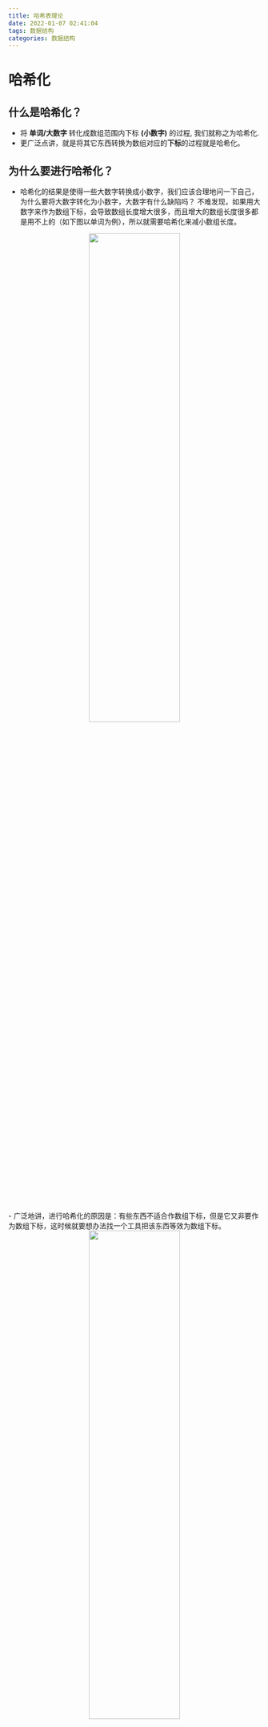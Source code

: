 ```yaml
---
title: 哈希表理论
date: 2022-01-07 02:41:04
tags: 数据结构
categories: 数据结构
---
```

# 哈希化

## 什么是哈希化？

- 将 **单词/大数字** 转化成数组范围内下标 **(小数字)** 的过程, 我们就称之为哈希化.
- 更广泛点讲，就是将其它东西转换为数组对应的**下标**的过程就是哈希化。

## 为什么要进行哈希化？

- 哈希化的结果是使得一些大数字转换成小数字，我们应该合理地问一下自己，为什么要将大数字转化为小数字，大数字有什么缺陷吗？ 不难发现，如果用大数字来作为数组下标，会导致数组长度增大很多，而且增大的数组长度很多都是用不上的（如下图以单词为例），所以就需要哈希化来减小数组长度。

<!-- ![](https://cdn.jsdelivr.net/gh/DevinLin000/imgBed/img/20220106112708.png) -->
<div align=center>
<img src="https://cdn.jsdelivr.net/gh/DevinLin000/imgBed/img/20220106112708.png" width="60%" height="50%"/>
</div>
- 广泛地讲，进行哈希化的原因是：有些东西不适合作数组下标，但是它又非要作为数组下标，这时候就要想办法找一个工具把该东西等效为数组下标。

<!-- ![](https://cdn.jsdelivr.net/gh/DevinLin000/imgBed/img/20220106124704.png) -->
<div align=center>
<img src="https://cdn.jsdelivr.net/gh/DevinLin000/imgBed/img/20220106124704.png" width="60%" height="50%"/>
</div>
# 哈希函数 

## 什么是哈希函数？

- 通常我们会将单词转成大数字, 大数字在进行哈希化的代码实现放在一个函数中, 这个函数我们称为哈希函数.
- 哪个函数负责完成哈希化，哪个函数就是哈希函数！！！

## 为什么需要哈希函数？

1. 哈希化是在哈希函数中完成的。
2. 有了哈希函数，我们就能将其它东西转换成有效的数组下标。就能创建哈希表了，哈希函数和哈希化是哈希表的基础！

# 哈希表

## 什么是哈希表？

- 最终将数据插入到的这个数组, 我们就称之为是一个哈希表

## 哈希表存在的困难？

### 地址的冲突

1. 例子一
	- 一个单词melioration通过哈希函数得到它自己的下标值后，发现那个位置上已经存在一个单词demystify，因为它经过哈希化后和melioration得到的下标值相同的。这样子就形成了冲突。

<!-- ![](https://cdn.jsdelivr.net/gh/DevinLin000/imgBed/img/20220106115914.png) -->
<div align=center>
<img src="https://cdn.jsdelivr.net/gh/DevinLin000/imgBed/img/20220106115914.png" width="60%" height="50%"/>
</div>

2. 例子二

- 以数字为例，除以10，直至最后只剩一个单数。
- 如果插入的数据是13，24，68，19，22那就没事
- 但是当插入的数据再加一个32，那就麻烦了，22和32最后都是剩2，对应一个地址。冲突！
### 解决冲突的方法
#### 链地址法
- 如图，在数组的每一项上存放一条链条，就叫链地址法。
	- 链条有什么特点？
		- 删除和插入非常方便，无论是在链条首端还是末端。
	- 为什么不用数组？
		- 因为数组最大的优势是根据下标查询元素，插入和删除元素恰恰是它的缺陷。

<!-- ![](https://cdn.jsdelivr.net/gh/DevinLin000/imgBed/img/20220107111814.png) -->
<div align=center>
<img src="https://cdn.jsdelivr.net/gh/DevinLin000/imgBed/img/20220107111814.png" width="60%" height="50%"/>
</div>

#### 开放地址法 （可以跳过）

- 开放地址法的主要工作方式是寻找空白的单元格来添加重复的数据

<!-- ![](https://cdn.jsdelivr.net/gh/DevinLin000/imgBed/img/20220106121734.png) -->
<div align=center>
<img src="https://cdn.jsdelivr.net/gh/DevinLin000/imgBed/img/20220106121734.png" width="60%" height="50%"/>
</div>

- 根据探索步长d不同，探索这个数据的存放位置有三种方法
	- 线性探测
		- 步长为d++。
		- 从首次哈希化得到的下标值x开始, 线性测试就是x+1, x+2, x+3依次探测。找到合适的地址就插入数据。
	- 二次探测
		- 步长为(d++)^2
		- 从首次哈希化得到的下标值x开始, 那么二次测试就是x+1², x+2², x+3²依次探测.
	- 再哈希法
		- 线性探测和二次探测都存在一个问题，容易使得元素聚集(例：如果插入的数据是连续的如2，3，4，5...，那线性探测就形成聚集），影响性能。
		- 什么是再哈希法？
			- 把关键字用另外一个哈希函数, 再做一次哈希化, 用这次哈希化的结果作为步长，就是再哈希法。
			- 专家设计的很好的哈希函数
				- tepSize = constant - (key - constant)
				- 其中constant是质数, 且小于数组的容量.
				- 例如: stepSize = 5 - (key % 5), 满足需求, 并且结果不可能为0.

#### 对比效率我们知道二者中链地址法更好。开放地址法了解即可，日常使用中还是以链地址法为主。

- Java中的hashMap也是使用链地址法。

# 哈希表的优势



1. 哈希表提供非常快的增删查操作。（插入、删除、查找）
2. 相比于树，哈希表的查找速度更快，编码更简单！

# 哈希表的缺陷

1. 哈希表中的数据是无序的，所以哈希表不支持遍历。
2. 哈希表中的key是不允许重复的，不能用相同的key来保存多个元素。

# 哈希表的使用场景

1. 哈希表适合那些查找性能要求高，元素之间可以毫无逻辑的情况。
2. 例一：电话本，根据对方名字找电话号码，但是电话本中每一个人的电话号码可以毫无关系。
